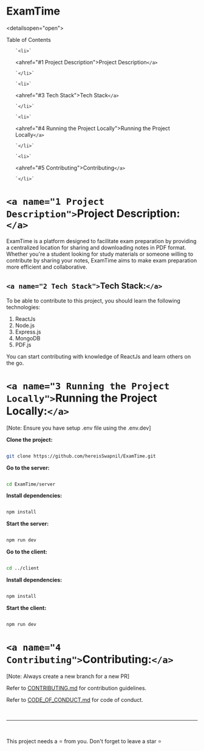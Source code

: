 # ExamTime

<detailsopen="open">

<summary><h2style="display: inline-block">Table of Contents</h2></summary>

<ol>

    `<li>`

<ahref="#1 Project Description">Project Description`</a>`

    `</li>`

    `<li>`

<ahref="#3 Tech Stack">Tech Stack`</a>`

    `</li>`

    `<li>`

<ahref="#4 Running the Project Locally">Running the Project Locally`</a>`

    `</li>`

    `<li>`

<ahref="#5 Contributing">Contributing`</a>`

    `</li>`

</ol>

</details>

# `<a name="1 Project Description">`Project Description:`</a>`

ExamTime is a platform designed to facilitate exam preparation by providing a centralized location for sharing and downloading notes in PDF format. Whether you're a student looking for study materials or someone willing to contribute by sharing your notes, ExamTime aims to make exam preparation more efficient and collaborative.

## `<a name="2 Tech Stack">`Tech Stack:`</a>`

To be able to contribute to this project, you should learn the following technologies:

1. ReactJs
2. Node.js
3. Express.js
4. MongoDB
5. PDF.js

You can start contributing with knowledge of ReactJs and learn others on the go.

# `<a name="3 Running the Project Locally">`Running the Project Locally:`</a>`

[Note: Ensure you have setup .env file using the .env.dev]

**Clone the project:**

```bash

git clone https://github.com/hereisSwapnil/ExamTime.git

```

**Go to the server:**

```bash

cd ExamTime/server

```

**Install dependencies:**

```bash

npm install

```

**Start the server:**

```bash

npm run dev

```

**Go to the client:**

```bash

cd ../client

```

**Install dependencies:**

```bash

npm install

```

**Start the client:**

```bash

npm run dev

```

# `<a name="4 Contributing">`Contributing:`</a>`

[Note: Always create a new branch for a new PR]

Refer to [CONTRIBUTING.md](https://github.com/hereisSwapnil/ExamTime/blob/main/CONTRIBUTING.md) for contribution guidelines.

Refer to [CODE_OF_CONDUCT.md](https://github.com/hereisSwapnil/ExamTime/blob/main/CODE_OF_CONDUCT.md) for code of conduct.

<br>

---

<br>

This project needs a ⭐️ from you. Don't forget to leave a star ⭐️
